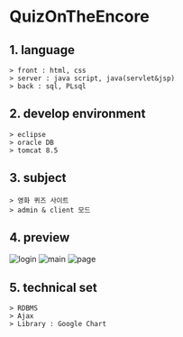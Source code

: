 # QuizOnTheEncore

## 1. language
    > front : html, css
    > server : java script, java(servlet&jsp)
    > back : sql, PLsql

## 2. develop environment
    > eclipse
    > oracle DB
    > tomcat 8.5

## 3. subject
    > 영화 퀴즈 사이트
    > admin & client 모드
    
## 4. preview
![login](https://user-images.githubusercontent.com/43268924/64932117-ce93a080-d877-11e9-81ce-d05aa092f5d1.png)
![main](https://user-images.githubusercontent.com/43268924/64932115-cdfb0a00-d877-11e9-9f52-3d760df17b8b.png)
![page](https://user-images.githubusercontent.com/43268924/64932116-ce93a080-d877-11e9-965e-7a27b401e5e7.png)

## 5. technical set
    > RDBMS
    > Ajax
    > Library : Google Chart


